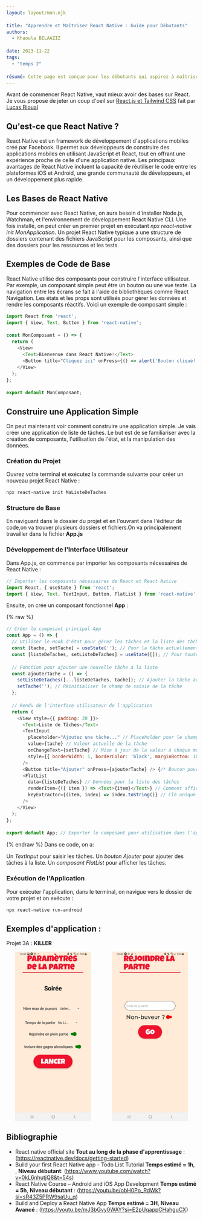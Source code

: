 ```yaml
---
layout: layout/mon.njk

title: "Apprendre et Maîtriser React Native : Guide pour Débutants"
authors:
  - Khaoula BELAAZIZ

date: 2023-11-22
tags: 
  - "temps 2"

résumé: Cette page est conçue pour les débutants qui aspirez à maîtriser React Native. Ici, nous allons découvrir ensemble les bases de React Native, accompagnées d'exemples de code simples et de ressources utiles pour démarrer. J'ai choisi d'apprendre React Native pour développer la partie frontend de notre projet 3A "Killer".
---
```


Avant de commencer React Native, vaut mieux avoir des bases sur React. Je vous propose de jeter un coup d'oeil sur [React.js et Tailwind CSS](https://francoisbrucker.github.io/do-it/promos/2023-2024/Rioual-Lucas/mon/temps-2.1/) fait par [ Lucas Rioual](https://francoisbrucker.github.io/do-it/promos/2023-2024/Rioual-Lucas/) 

## Qu'est-ce que React Native ?

React Native est un framework de développement d'applications mobiles créé par Facebook. Il permet aux développeurs de construire des applications mobiles en utilisant JavaScript et React, tout en offrant une expérience proche de celle d'une application native. Les principaux avantages de React Native incluent la capacité de réutiliser le code entre les plateformes iOS et Android, une grande communauté de développeurs, et un développement plus rapide.

## Les Bases de React Native
Pour commencer avec React Native, on aura besoin d'installer Node.js, Watchman, et l'environnement de développement React Native CLI. Une fois installé, on peut créer un premier projet en exécutant *npx react-native init MonApplication*. 
Un projet React Native typique a une structure de dossiers contenant des fichiers JavaScript pour les composants, ainsi que des dossiers pour les ressources et les tests.

## Exemples de Code de Base
React Native utilise des composants pour construire l'interface utilisateur. Par exemple, un composant simple peut être un bouton ou une vue texte. La navigation entre les écrans se fait à l'aide de bibliothèques comme React Navigation. Les états et les props sont utilisés pour gérer les données et rendre les composants réactifs. Voici un exemple de composant simple :

```js
import React from 'react';
import { View, Text, Button } from 'react-native';

const MonComposant = () => {
  return (
    <View>
      <Text>Bienvenue dans React Native!</Text>
      <Button title="Cliquez ici" onPress={() => alert('Bouton cliqué!')} />
    </View>
  );
};

export default MonComposant;
```
## Construire une Application Simple
On peut maintenant voir comment construire une application simple. Je vais créer une application de liste de tâches. Le but est de se familiariser avec la création de composants, l'utilisation de l'état, et la manipulation des données.
### Création du Projet
Ouvrez votre terminal et exécutez la commande suivante pour créer un nouveau projet React Native :
``` html
npx react-native init MaListeDeTaches

```
### Structure de Base
En naviguant dans le dossier du projet et en l'ouvrant dans l'éditeur de code,on va trouver plusieurs dossiers et fichiers.On va principalement travailler dans le fichier **App.js**

### Développement de l'Interface Utilisateur
Dans App.js, on commence par importer les composants nécessaires de React Native :

```js
// Importer les composants nécessaires de React et React Native
import React, { useState } from 'react';
import { View, Text, TextInput, Button, FlatList } from 'react-native';

```

Ensuite, on crée un composant fonctionnel **App** :


{% raw %}
```js
// Créer le composant principal App
const App = () => {
  // Utiliser le Hook d'état pour gérer les tâches et la liste des tâches
  const [tache, setTache] = useState(''); // Pour la tâche actuellement saisie
  const [listeDeTaches, setListeDeTaches] = useState([]); // Pour toutes les tâches ajoutées

  // Fonction pour ajouter une nouvelle tâche à la liste
  const ajouterTache = () => {
    setListeDeTaches([...listeDeTaches, tache]); // Ajouter la tâche actuelle à la liste
    setTache(''); // Réinitialiser le champ de saisie de la tâche
  };

  // Rendu de l'interface utilisateur de l'application
  return (
    <View style={{ padding: 20 }}>
      <Text>Liste de Tâches</Text>
      <TextInput
        placeholder="Ajoutez une tâche..." // Placeholder pour le champ de saisie
        value={tache} // Valeur actuelle de la tâche
        onChangeText={setTache} // Mise à jour de la valeur à chaque modification du texte
        style={{ borderWidth: 1, borderColor: 'black', marginBottom: 10 }} // Style du champ de saisie
      />
      <Button title="Ajouter" onPress={ajouterTache} /> {/* Bouton pour ajouter une tâche */}
      <FlatList
        data={listeDeTaches} // Données pour la liste des tâches
        renderItem={({ item }) => <Text>{item}</Text>} // Comment afficher chaque tâche
        keyExtractor={(item, index) => index.toString()} // Clé unique pour chaque élément de la liste
      />
    </View>
  );
};

export default App; // Exporter le composant pour utilisation dans l'application

```
{% endraw %}
Dans ce code, on a:

Un *TextInput* pour saisir les tâches.
Un *bouton Ajouter* pour ajouter des tâches à la liste.
Un *composant FlatList* pour afficher les tâches.

### Exécution de l'Application

Pour exécuter l'application, dans le terminal, on navigue vers le dossier de votre projet et on exécute :
``` html
npx react-native run-android

```
## Exemples d'application :

Projet 3A : **KILLER**

<div style="display: flex; justify-content: space-around;">
  <img src="page2.jpg" alt="Description Image 1" style="width: 40%; margin-right: 2%;">
  <img src="page1.jpg" alt="Description Image 2" style="width: 40%;">
</div>


## Bibliographie 

- React native official site **Tout au long de la phase d'apprentissage** : (https://reactnative.dev/docs/getting-started)
- Build your first React Native app - Todo List Tutorial **Temps estimé = 1h**, , **Niveau débutant**: (https://www.youtube.com/watch?v=0kL6nhutjQ8&t=54s)
-	React Native Course – Android and iOS App Development **Temps estimé = 5h**, **Niveau débutant** : (https://youtu.be/obH0Po_RdWk?si=sR43Z5PRW9saUu_q) 
-	Build and Deploy a React Native App **Temps estimé = 3H**, **Niveau Avancé** : (https://youtu.be/mJ3bGvy0WAY?si=E2pUqappCHahguCX)
